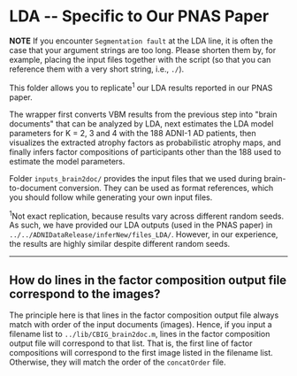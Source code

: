 # LDA -- Specific to Our PNAS Paper

**NOTE** If you encounter `Segmentation fault` at the LDA line, it is often the case that your argument strings are too long. Please shorten them by, for example, placing the input files together with the script (so that you can reference them with a very short string, i.e., `./`).

This folder allows you to replicate<sup>1</sup> our LDA results reported in our PNAS paper.

The wrapper first converts VBM results from the previous step into "brain documents" that can be analyzed by LDA, next estimates the LDA model parameters for K = 2, 3 and 4 with the 188 ADNI-1 AD patients, then visualizes the extracted atrophy factors as probabilistic atrophy maps, and finally infers factor compositions of participants other than the 188 used to estimate the model parameters.

Folder `inputs_brain2doc/` provides the input files that we used during brain-to-document conversion. They can be used as format references, which you should follow while generating your own input files. 

<sup>1</sup>Not exact replication, because results vary across different random seeds. As such, we have provided our LDA outputs (used in the PNAS paper) in `../../ADNIDataRelease/inferNew/files_LDA/`. However, in our experience, the results are highly similar despite different random seeds. 

----
## How do lines in the factor composition output file correspond to the images?

The principle here is that lines in the factor composition output file always match with order of the input documents (images). Hence, if you input a filename list to `../lib/CBIG_brain2doc.m`, lines in the factor composition output file will correspond to that list. That is, the first line of factor compositions will correspond to the first image listed in the filename list. Otherwise, they will match the order of the `concatOrder` file.

